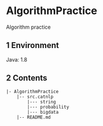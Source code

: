 # AlgorithmPractice

Algorithm practice

## 1 Environment

Java: 1.8

## 2 Contents

    |- AlgorithmPractice
        |-- src.catnlp
            |--- string
            |--- probability
            |--- bigdata
        |-- README.md
            